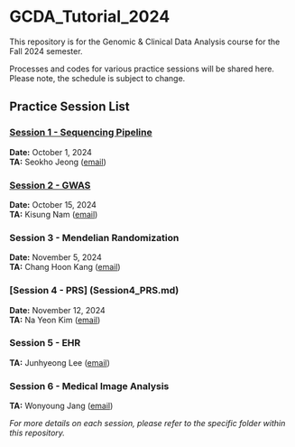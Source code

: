 # GCDA_Tutorial_2024

This repository is for the Genomic & Clinical Data Analysis course for the Fall 2024 semester. 

Processes and codes for various practice sessions will be shared here. Please note, the schedule is subject to change.

## Practice Session List
### [Session 1 - Sequencing Pipeline](Session1_Sequencing.md)
**Date:** October 1, 2024  
**TA:** Seokho Jeong ([email](mailto:seokho92@snu.ac.kr))

### [Session 2 - GWAS](Session2_GWAS.md)
**Date:** October 15, 2024  
**TA:** Kisung Nam ([email](mailto:kisung.nam@snu.ac.kr))

### Session 3 - Mendelian Randomization
**Date:** November 5, 2024  
**TA:** Chang Hoon Kang ([email](mailto:chkang96@snu.ac.kr))

### [Session 4 - PRS] (Session4_PRS.md)
**Date:** November 12, 2024  
**TA:** Na Yeon Kim ([email](mailto:nayeonkim1@snu.ac.kr))

### Session 5 - EHR
**TA:** Junhyeong Lee ([email](mailto:lrainsoul@snu.ac.kr))

### Session 6 - Medical Image Analysis
**TA:** Wonyoung Jang ([email](mailto:jwy4888@snu.ac.kr))

*For more details on each session, please refer to the specific folder within this repository.*
